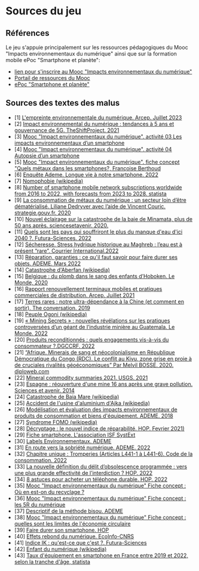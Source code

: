# Sources du jeu
## Références
Le jeu s'appuie principalement sur les ressources pédagogiques du Mooc "Impacts environnementaux du numérique" ainsi que sur la formation mobile ePoc "Smartphone et planète":

- [lien pour s'inscrire au Mooc "Impacts environnementaux du numérique"](https://www.fun-mooc.fr/fr/cours/impacts-environnementaux-du-numerique/)
- [Portail de ressources du Mooc](https://learninglab.gitlabpages.inria.fr/mooc-impacts-num/mooc-impacts-num-ressources/index.html)
- [ePoc "Smartphone et planète"](https://epoc.inria.fr/epocs/E007MM/)

## Sources des textes des malus
- [1] [L'empreinte environnementale du numérique. Arcep. Juillet 2023](https://www.arcep.fr/la-regulation/grands-dossiers-thematiques-transverses/lempreinte-environnementale-du-numerique.html)
- [2] [Impact environnemental du numérique : tendances à 5 ans et gouvernance de 5G. TheShiftProject. 2021](https://learninglab.gitlabpages.inria.fr/mooc-impacts-num/mooc-impacts-num-ressources/Partie1/FichesActivite/Capsule_Partie1_3Mesurer.pdf)
- [3] [Mooc "Impact environnementaux du numérique". activité 03 Les impacts environnementaux d’un smartphone](https://learninglab.gitlabpages.inria.fr/mooc-impacts-num/mooc-impacts-num-ressources/Partie2/Activites/Capsule_Partie2_2_Comprendre/story.html)
- [4] [Mooc "Impact environnementaux du numérique". activité 04 Autopsie d’un smartphone](https://learninglab.gitlabpages.inria.fr/mooc-impacts-num/mooc-impacts-num-ressources/Partie2/Activites/Capsule_Partie2_3_Mesurer2/story.html)
- [5] [Mooc "Impact environnementaux du numérique". fiche concept "Quels métaux dans les smartphones?, Françoise Berthoud](https://learninglab.gitlabpages.inria.fr/mooc-impacts-num/mooc-impacts-num-ressources/Partie2/FichesConcept/FC2.3.1-QuelsMinerauxPourUnSmartphone-MoocImpactNum.html)
- [6] [Enquête Ademe. Longue vie à notre smartphone. 2022](https://librairie.ademe.fr/consommer-autrement/5782-longue-vie-a-notre-smartphone--9791029718830.html)
- [7] [Nomophobie (wikipedia)](https://fr.wikipedia.org/wiki/Nomophobie)
- [8] [Number of smartphone mobile network subscriptions worldwide from 2016 to 2022, with forecasts from 2023 to 2028. statista](https://www.statista.com/statistics/330695/number-of-smartphone-users-worldwide/)
- [9] [La consommation de métaux du numérique : un secteur loin d’être dématérialisé. Liliane Dedryver avec l’aide de Vincent Couric. strategie.gouv.fr. 2020](https://www.strategie.gouv.fr/sites/strategie.gouv.fr/files/atoms/files/fs-2020-dt-consommation-metaux-du-numerique-juin.pdf)
- [10] [Nouvel éclairage sur la catastrophe de la baie de Minamata, plus de 50 ans après. sciencesetavenir. 2020.](https://www.sciencesetavenir.fr/nature-environnement/pollution/nouvel-eclairage-sur-la-catastrophe-de-la-baie-de-minamata-plus-de-50-ans-apres_141768)
- [11] [Quels sont les pays qui souffriront le plus du manque d'eau d'ici 2040 ?. Futura-Sciences. 2022](https://www.futura-sciences.com/planete/actualites/rechauffement-climatique-sont-pays-souffriront-plus-manque-eau-ici-2040-101814)
- [12] [Sécheresse. Stress hydrique historique au Maghreb : l’eau est à présent “rare”. Courrier International.2022 ](https://www.courrierinternational.com/article/secheresse-stress-hydrique-historique-au-maghreb-l-eau-est-a-present-rare)
- [13] [Réparation, garanties : ce qu'il faut savoir pour faire durer ses objets. ADEME. Mars 2022](https://librairie.ademe.fr/consommer-autrement/5391-reparation-garanties-ce-qu-il-faut-savoir-pour-faire-durer-ses-objets.html)
- [14] [Catastrophe d'Aberfan (wikipedia)](https://fr.wikipedia.org/wiki/Catastrophe_d%27Aberfan)
- [15] [Belgique : du plomb dans le sang des enfants d’Hoboken. Le Monde, 2020](https://www.lemonde.fr/planete/article/2020/09/24/belgique-du-plomb-dans-le-sang-des-enfants-d-hoboken_6053489_3244.html)
- [16] [Rapport renouvellement terminaux mobiles et pratiques commerciales de distribution. Arcep. Juillet 2021](https://www.arcep.fr/uploads/tx_gspublication/rapport-renouvellement-terminaux-mobiles-pratiques-commerciales-distribution-juillet2021.pdf)
- [17] [Terres rares : notre ultra-dépendance à la Chine (et comment en sortir). The conversation. 2019](https://theconversation.com/terres-rares-notre-ultra-dependance-a-la-chine-et-comment-en-sortir-125855)
- [18] [Peuple Ogoni (wikipedia)](https://fr.wikipedia.org/wiki/Ogoni_(peuple))
- [19] [« Mining Secrets » : nouvelles révélations sur les pratiques controversées d’un géant de l’industrie minière au Guatemala. Le Monde. 2022](https://www.lemonde.fr/international/article/2022/03/06/mining-secrets-nouvelles-revelations-sur-les-pratiques-controversees-d-un-geant-de-l-industrie-miniere-au-guatemala_6116375_3210.html)
- [20] [Produits reconditionnés : quels engagements vis-à-vis du consommateur ?.DGCCRF. 2022](https://www.economie.gouv.fr/dgccrf/produits-reconditionnes-quels-engagements-vis-vis-du-consommateur)
- [21] [“Afrique. Minerais de sang et néocolonialisme en République Démocratique du Congo (RDC). Le conflit au Kivu, zone grise en proie à de cruciales rivalités géoéconomiques” Par Melvil BOSSE. 2020. diploweb.com](https://www.diploweb.com/Afrique-Minerais-de-sang-et-neocolonialisme-en-Republique-Democratique-du-Congo-RDC.html)
- [22] [Mineral commodity summaries 2021. USGS. 2021](https://pubs.usgs.gov/periodicals/mcs2021/mcs2021.pdf)
- [23] [Espagne : réouverture d'une mine 16 ans après une grave pollution. Sciences et avenir. 2014](https://www.sciencesetavenir.fr/nature-environnement/espagne-reouverture-d-une-mine-16-ans-apres-une-grave-pollution_13486)
- [24] [Catastrophe de Baia Mare (wikipedia)](https://fr.wikipedia.org/wiki/Catastrophe_de_Baia_Mare )
- [25] [Accident de l'usine d'aluminium d'Ajka (wikipedia)](https://fr.wikipedia.org/wiki/Accident_de_l%27usine_d%27aluminium_d%27Ajka)
- [26] [Modélisation et évaluation des impacts environnementaux de produits de consommation et biens d'équipement. ADEME. 2018](https://librairie.ademe.fr/consommer-autrement/1189-modelisation-et-evaluation-des-impacts-environnementaux-de-produits-de-consommation-et-biens-d-equipement.html)
- [27] [Syndrome FOMO (wikipedia)](https://fr.wikipedia.org/wiki/Syndrome_FOMO)
- [28] [Décryptage : le nouvel indice de réparabilité. HOP. Fevrier 2021)](https://www.halteobsolescence.org/decryptage-le-nouvel-indice-de-reparabilite/)
- [29] [Fiche smartphone. L'association ISF SystExt](https://www.systext.org/sites/all/animationreveal/mtxsmp/#/2)
- [30] [Labels Environnementaux. ADEME](https://agirpourlatransition.ademe.fr/particuliers/labels-environnementaux#labelsrow-3)
- [31] [En route vers la sobriété numérique. ADEME. 2022](https://librairie.ademe.fr/consommer-autrement/5086-en-route-vers-la-sobriete-numerique-9791029718755.html)
- [32] [Chapitre unique : Tromperies (Articles L441-1 à L441-6). Code de la consommation. 2022](https://www.legifrance.gouv.fr/codes/article_lc/LEGIARTI000032225325/)
- [33] [La nouvelle définition du délit d’obsolescence programmée : vers une plus grande effectivité de l’interdiction ? HOP. 2022](https://www.halteobsolescence.org/la-nouvelle-definition-du-delit-dobsolescence-programmee-vers-une-plus-grande-effectivite-de-linterdiction/)
- [34] [8 astuces pour acheter un téléphone durable. HOP. 2022](https://www.produitsdurables.fr/8-astuces-pour-acheter-un-telephone-durable/)
- [35] [Mooc "Impact environnementaux du numérique" Fiche concept : Où en est-on du recyclage ?](https://learninglab.gitlabpages.inria.fr/mooc-impacts-num/mooc-impacts-num-ressources/Partie2/FichesConcept/FC2.3.3-Recyclage-MoocImpactNum.html)
- [36] [Mooc "Impact environnementaux du numérique" Fiche concept : les 5R du numérique](https://learninglab.gitlabpages.inria.fr/mooc-impacts-num/mooc-impacts-num-ressources/Partie2/FichesConcept/FC2.4.1-Les5R.html)
- [37] [Descriptif de la méthode bisou. ADEME](https://optigede.ademe.fr/sites/default/files/descriptif-detaille-methode-bisou.pdf)
- [38] [Mooc "Impact environnementaux du numérique" Fiche concept : quelles sont les limites de l'économie circulaire](https://learninglab.gitlabpages.inria.fr/mooc-impacts-num/mooc-impacts-num-ressources/Partie2/FichesConcept/FC2.4.3-EconomieCirculaire-MoocImpactNum.html)
- [39] [Faire durer son smartphone. HOP](https://www.produitsdurables.fr/faire-durer-son-smartphone/)
- [40] [Effets rebond du numérique. EcoInfo-CNRS](https://ecoinfo.cnrs.fr/thematiques/consequences-du-numerique/effets-rebond-du-numerique/)
- [41] [Indice IK : qu'est-ce que c'est ?. Futura-Sciences](https://www.futura-sciences.com/maison/definitions/maison-indice-ik-10725/)
- [42] [Enfant du numérique (wikipedia)](https://fr.wikipedia.org/wiki/Enfant_du_numérique)
- [43] [Taux d'équipement en smartphone en France entre 2019 et 2022, selon la tranche d'âge, statista](https://fr.statista.com/statistiques/505110/taux-de-penetration-du-smartphone-par-age-france/)
